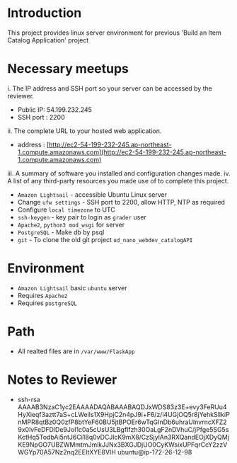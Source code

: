 # Introduction

This project provides linux server environment for previous 'Build an Item Catalog Application' project

# Necessary meetups

i. The IP address and SSH port so your server can be accessed by the reviewer.
 * Public IP: 54.199.232.245
 * SSH port : 2200

ii. The complete URL to your hosted web application.
 * address : [http://ec2-54-199-232-245.ap-northeast-1.compute.amazonaws.com](http://ec2-54-199-232-245.ap-northeast-1.compute.amazonaws.com)
 
iii. A summary of software you installed and configuration changes made.
iv. A list of any third-party resources you made use of to complete this project.
 * `Amazon Lightsail` - accessible Ubuntu Linux server
 * Change `ufw settings` - SSH port to 2200, allow HTTP, NTP as required
 * Configure `local timezone` to UTC
 * `ssh-keygen` - key pair to login as `grader` user
 * `Apache2`, `python3 mod_wsgi` for server
 * `PostgreSQL` - Make db by psql
 * `git` - To clone the old git project `ud_nano_webdev_catalogAPI`

# Environment

* `Amazon Lightsail` basic `ubuntu` server
* Requires `Apache2`
* Requires `postgreSQL`

# Path

* All realted files are in `/var/www/FlaskApp`

# Notes to Reviewer

* ssh-rsa AAAAB3NzaC1yc2EAAAADAQABAAABAQDJxWDS83z3E+evy3FeRUu4HyXieqf3aztt7aS+cLWeils1X9HpjC2n4pJ9i+F6/z/i4UGjOQ5r8jYehkSlIkiPnMPR8qtBz0Q0zfP8btYeF60BU5jtBPOEr6wTqGInDb6uhraUInvrncXFZ29x0lvFeDFDlDe9JoI1c0a5cUsU3LBgfIfzh30OaLgF2nDVhuC/jPfge5SG5sKctHq5TodbAi5ntJ6Ci18q0vDCJlcK9mX8/CzSjylAn3RXQandEOjXDyQMjKE9NpGO7UBZWMmtmJmlkJJNx3BXGJDjUO0CyKWsixUPFqrCcY2zzVWGYp70A57Nz2nq2EEItXYE8VIH ubuntu@ip-172-26-12-98
